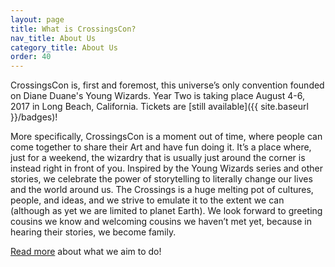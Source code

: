```yaml
---
layout: page
title: What is CrossingsCon?
nav_title: About Us
category_title: About Us
order: 40
---
```


CrossingsCon is, first and foremost, this universe’s only convention founded on Diane Duane's Young Wizards. Year Two is taking place August 4-6, 2017 in Long Beach, California. Tickets are [still available]({{ site.baseurl }}/badges)!

More specifically, CrossingsCon is a moment out of time, where people can come together to share their Art and have fun doing it. It’s a place where, just for a weekend, the wizardry that is usually just around the corner is instead right in front of you. Inspired by the Young Wizards series and other stories, we celebrate the power of storytelling to literally change our lives and the world around us. The Crossings is a huge melting pot of cultures, people, and ideas, and we strive to emulate it to the extent we can (although as yet we are limited to planet Earth). We look forward to greeting cousins we know and welcoming cousins we haven’t met yet, because in hearing their stories, we become family.

[Read more](http://blog.crossingscon.org/post/162686937721/building-our-name-in-the-speech) about what we aim to do!

